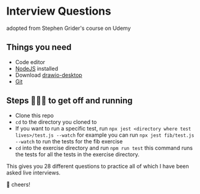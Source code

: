 # Interview Questions

adopted from Stephen Grider's course on Udemy

## Things you need

- Code editor
- [NodeJS](https://nodejs.org/en/download/) installed
- Download [drawio-desktop](https://github.com/jgraph/drawio-desktop/releases/tag/v20.7.4)
- [Git](https://git-scm.com/)

## Steps 🏃🏾‍♂️ to get off and running

- Clone this repo
- `cd` to the directory you cloned to
- If you want to run a specific test, run `npx jest <directory where test lives>/test.js --watch` for example you can run `npx jest fib/test.js --watch` to run the tests for the fib exercise
- `cd` into the exercise directory and run `npm run test` this command runs the tests for all the tests in the exercise directory.

This gives you 28 different questions to practice all of which I have been asked live interviews.

🍺 cheers!

